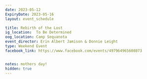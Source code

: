 ```yaml
---
date: 2023-05-12
ExpiryDate: 2023-05-16
layout: event_schedule

title: Rebirth of the Lost
ig_location:  To Be Determined
oog_location: Camp Sequanota
event_director: Erin Albert Jamison & Donnie Leight
type: Weekend Event
facebook_link: https://www.facebook.com/events/497964965608073


notes: mothers day!
hidden: true
---
```

